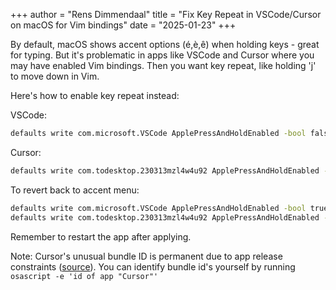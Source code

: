 +++
author = "Rens Dimmendaal"
title = "Fix Key Repeat in VSCode/Cursor on macOS for Vim bindings"
date = "2025-01-23"
+++

By default, macOS shows accent options (é,è,ê) when holding keys - great for typing.
But it's problematic in apps like VSCode and Cursor where you may have enabled Vim bindings.
Then you want key repeat, like holding 'j' to move down in Vim. 

Here's how to enable key repeat instead:

VSCode:

```bash
defaults write com.microsoft.VSCode ApplePressAndHoldEnabled -bool false
```

Cursor:

```bash
defaults write com.todesktop.230313mzl4w4u92 ApplePressAndHoldEnabled -bool false
```

To revert back to accent menu:

```bash
defaults write com.microsoft.VSCode ApplePressAndHoldEnabled -bool true
defaults write com.todesktop.230313mzl4w4u92 ApplePressAndHoldEnabled -bool true
```

Remember to restart the app after applying. 

Note: Cursor's unusual bundle ID is permanent due to app release constraints ([source](https://forum.cursor.com/t/cursor-bundle-identifier/779)). You can identify bundle id's yourself by running `osascript -e 'id of app "Cursor"'`
